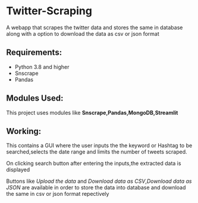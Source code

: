 # Twitter-Scraping
A webapp that scrapes the twitter data and stores the same in database along with a option to download the data as csv or json format

## Requirements:
  * Python 3.8 and higher
  * Snscrape
  * Pandas
  
 ## Modules Used:  
 This project uses modules like 
 **Snscrape,Pandas,MongoDB,Streamlit**

## Working:
This contains a GUI where the user inputs the the keyword or Hashtag to be searched,selects the date range and limits the number of tweets scraped. 

On clicking search button after entering the inputs,the extracted data is displayed

Buttons like  *Upload the data* and *Download data as CSV*,*Download data as JSON* are available in order to store the data into database and download the same in  csv or json format repectively
